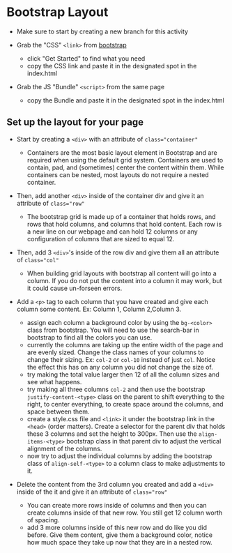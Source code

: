 # Bootstrap Layout

 - Make sure to start by creating a new branch for this activity

- Grab the "CSS" `<link>` from [bootstrap](https://getbootstrap.com/)
    - click "Get Started" to find what you need
    - copy the CSS link and paste it in the designated spot in the index.html

- Grab the JS "Bundle" `<script>` from the same page
    - copy the Bundle and paste it in the designated spot in the index.html

## Set up the layout for your page

- Start by creating a `<div>` with an attribute of `class="container"`
    - Containers are the most basic layout element in Bootstrap and are required when using the default grid system. Containers are used to contain, pad, and (sometimes) center the content within them. While containers can be nested, most layouts do not require a nested container.

- Then, add another `<div>` inside of the container div and give it an attribute of `class="row"`
    - The bootstrap grid is made up of a container that holds rows, and rows that hold columns, and columns that hold content. Each row is a new line on our webpage and can hold 12 columns or any configuration of columns that are sized to equal 12.

- Then, add 3 `<div>`'s inside of the row div and give them all an attribute of `class="col"`
    - When building grid layouts with bootstrap all content will go into a column. If you do not put the content into a column it may work, but it could cause un-forseen errors.

- Add a `<p>` tag to each column that you have created and give each column some content. Ex: Column 1, Column 2,Column 3.
    - assign each column a background color by using the `bg-<color>` class from bootstrap. You will need to use the search-bar in bootstrap to find all the colors you can use.
    - currently the columns are taking up the entire width of the page and are evenly sized. Change the class names of your columns to change their sizing. Ex: `col-2` or `col-10` instead of just `col`. Notice the effect this has on any column you did not change the size of.
    - try making the total value larger then 12 of all the column sizes and see what happens.
    - try making all three columns `col-2` and then use the bootstrap `justify-content-<type>` class on the parent to shift everything to the right, to center everything, to create space around the columns, and space between them.
    - create a style.css file and `<link>` it under the bootstrap link in the `<head>` (order matters). Create a selector for the parent div that holds these 3 columns and set the height to 300px. Then use the `align-items-<type>` bootstrap class in that parent div to adjust the vertical alignment of the columns.
    - now try to adjust the individual columns by adding the bootstrap class of `align-self-<type>` to a column class to make adjustments to it.

- Delete the content from the 3rd column you created and add a `<div>` inside of the it and give it an attribute of `class="row"`
    - You can create more rows inside of columns and then you can create columns inside of that new row. You still get 12 column worth of spacing.
    - add 3 more columns inside of this new row and do like you did before. Give them content, give them a background color, notice how much space they take up now that they are in a nested row.
